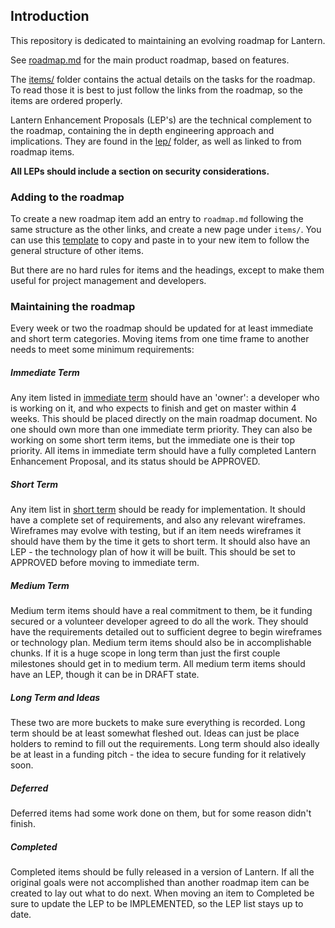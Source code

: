 ## Introduction

This repository is dedicated to maintaining an evolving roadmap for Lantern.

See [roadmap.md](roadmap.md) for the main product roadmap, based on features.

The [items/](items/) folder contains the actual details on the tasks for the roadmap. 
To read those it is best to just follow the links from the roadmap, so the items are ordered properly.

Lantern Enhancement Proposals (LEP's) are the technical complement to the roadmap, containing the in 
depth engineering approach and implications. They are found in the [lep/](lep/) folder, as well as linked
to from roadmap items.

**All LEPs should include a section on security considerations.**

### Adding to the roadmap

To create a new roadmap item add an entry to `roadmap.md` following the same structure as the 
other links, and create a new page under `items/`. You can use this [template](items/_template.md)
to copy and paste in to your new item to follow the general structure of other items.

But there are no hard rules for items and the headings, except to make them useful for project
management and developers. 

### Maintaining the roadmap

Every week or two the roadmap should be updated for at least immediate and short term categories. Moving
items from one time frame to another needs to meet some minimum requirements:

##### Immediate Term

Any item listed in [immediate term](https://github.com/getlantern/lantern-roadmap#immediate-within-4-weeks) 
should have an 'owner': a developer who is working on it, and who expects to finish and get on master within
4 weeks. This should be placed directly on the main roadmap document. No one should 
own more than one immediate term priority. They can also be working on some short term items, but
the immediate one is their top priority. All items in immediate term should have a fully completed
Lantern Enhancement Proposal, and its status should be APPROVED.

##### Short Term

Any item list in [short term](https://github.com/getlantern/lantern-roadmap/blob/master/README.md#short-term-1---3-months)
should be ready for implementation. It should have a complete
set of requirements, and also any relevant wireframes. Wireframes may evolve with testing, but if an 
item needs wireframes it should have them by the time it gets to short term. It should also have an
LEP - the technology plan of how it will be built. This should be set to APPROVED before moving to immediate
term. 

##### Medium Term

Medium term items should have a real commitment to them, be it funding secured or a volunteer developer
agreed to do all the work. They should have the requirements detailed out to sufficient degree to begin
wireframes or technology plan. Medium term items should also be in accomplishable chunks. If it is a huge
scope in long term than just the first couple milestones should get in to medium term. All medium term items
should have an LEP, though it can be in DRAFT state.

##### Long Term and Ideas

These two are more buckets to make sure everything is recorded. Long term should be at least somewhat fleshed
out. Ideas can just be place holders to remind to fill out the requirements. Long term should also ideally be
at least in a funding pitch - the idea to secure funding for it relatively soon.

##### Deferred 

Deferred items had some work done on them, but for some reason didn't finish.

##### Completed

Completed items should be fully released in a version of Lantern. If all the original goals were not accomplished than
another roadmap item can be created to lay out what to do next. When moving an item to Completed be sure to update the
LEP to be IMPLEMENTED, so the LEP list stays up to date.
